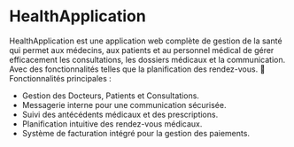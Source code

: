 # HealthApplication
HealthApplication est une application web complète de gestion de la santé qui permet aux médecins, aux patients et au personnel médical de gérer efficacement les consultations, les dossiers médicaux et la communication. Avec des fonctionnalités telles que la planification des rendez-vous.
🚀 Fonctionnalités principales :
- Gestion des Docteurs, Patients et Consultations.
- Messagerie interne pour une communication sécurisée.
- Suivi des antécédents médicaux et des prescriptions.
- Planification intuitive des rendez-vous médicaux.
- Système de facturation intégré pour la gestion des paiements.
